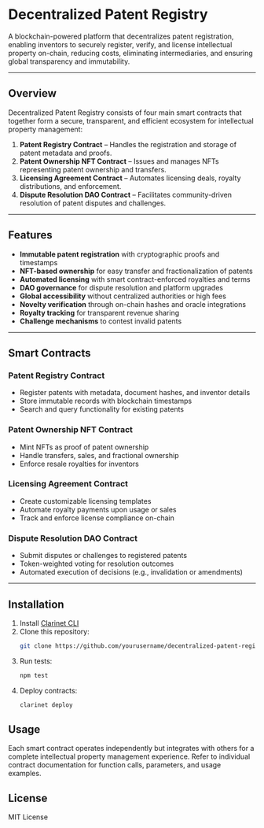 # Decentralized Patent Registry

A blockchain-powered platform that decentralizes patent registration, enabling inventors to securely register, verify, and license intellectual property on-chain, reducing costs, eliminating intermediaries, and ensuring global transparency and immutability.

---

## Overview

Decentralized Patent Registry consists of four main smart contracts that together form a secure, transparent, and efficient ecosystem for intellectual property management:

1. **Patent Registry Contract** – Handles the registration and storage of patent metadata and proofs.
2. **Patent Ownership NFT Contract** – Issues and manages NFTs representing patent ownership and transfers.
3. **Licensing Agreement Contract** – Automates licensing deals, royalty distributions, and enforcement.
4. **Dispute Resolution DAO Contract** – Facilitates community-driven resolution of patent disputes and challenges.

---

## Features

- **Immutable patent registration** with cryptographic proofs and timestamps  
- **NFT-based ownership** for easy transfer and fractionalization of patents  
- **Automated licensing** with smart contract-enforced royalties and terms  
- **DAO governance** for dispute resolution and platform upgrades  
- **Global accessibility** without centralized authorities or high fees  
- **Novelty verification** through on-chain hashes and oracle integrations  
- **Royalty tracking** for transparent revenue sharing  
- **Challenge mechanisms** to contest invalid patents  

---

## Smart Contracts

### Patent Registry Contract
- Register patents with metadata, document hashes, and inventor details
- Store immutable records with blockchain timestamps
- Search and query functionality for existing patents

### Patent Ownership NFT Contract
- Mint NFTs as proof of patent ownership
- Handle transfers, sales, and fractional ownership
- Enforce resale royalties for inventors

### Licensing Agreement Contract
- Create customizable licensing templates
- Automate royalty payments upon usage or sales
- Track and enforce license compliance on-chain

### Dispute Resolution DAO Contract
- Submit disputes or challenges to registered patents
- Token-weighted voting for resolution outcomes
- Automated execution of decisions (e.g., invalidation or amendments)

---

## Installation

1. Install [Clarinet CLI](https://docs.hiro.so/clarinet/getting-started)
2. Clone this repository:
   ```bash
   git clone https://github.com/yourusername/decentralized-patent-registry.git
   ```
3. Run tests:
    ```bash
    npm test
    ```
4. Deploy contracts:
    ```bash
    clarinet deploy
    ```

## Usage

Each smart contract operates independently but integrates with others for a complete intellectual property management experience.
Refer to individual contract documentation for function calls, parameters, and usage examples.

## License

MIT License